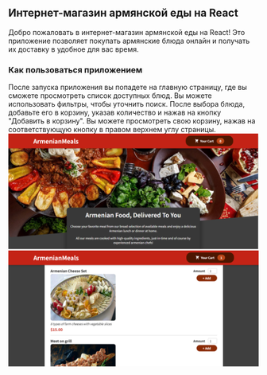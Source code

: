 <h2>Интернет-магазин армянской еды на React</h2>

Добро пожаловать в интернет-магазин армянской еды на React! Это приложение позволяет покупать армянские блюда онлайн и получать их доставку в удобное для вас время.

<h3>Как пользоваться приложением</h3>
После запуска приложения вы попадете на главную страницу, где вы сможете просмотреть список доступных блюд. Вы можете использовать фильтры, чтобы уточнить поиск. После выбора блюда, добавьте его в корзину, указав количество и нажав на кнопку "Добавить в корзину". Вы можете просмотреть свою корзину, нажав на соответствующую кнопку в правом верхнем углу страницы.
<img src="./site.png" alt="Скриншот приложения">

<img src="./site2.png" alt="Скриншот приложения">
